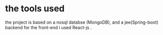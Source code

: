 
# the tools used
the project is based on a nosql databse (MongoDB), and a jee(Spring-boot) backend for the front-end i used React-js .
 
